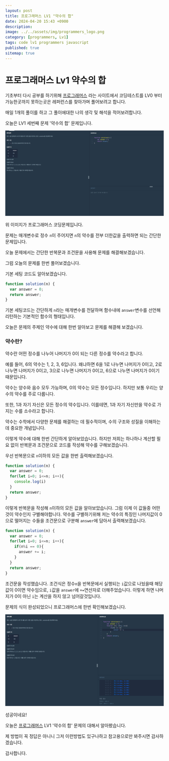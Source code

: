 ```yaml
---
layout: post
title: 프로그래머스 LV1 "약수의 합"
date: 2024-04-20 15:43 +0900
description: 
image: ../../assets/img/programmers_logo.png
category: [programmers, Lv1]
tags: code lv1 programmers javascript
published: true
sitemap: true
---
```


# 프로그래머스 Lv1 약수의 합

  기초부터 다시 공부를 하기위해 [프로그래머스](https://programmers.co.kr/) 라는 사이트에서
  코딩테스트를 LV0 부터 가능한곳까지 못하는곳은 레퍼런스를 찾아가며 풀어보려고 합니다.
  
  매일 1개의 풀이를 하고 그 풀이에대한 나의 생각 및 해석을 적어보려합니다.

  오늘은 LV1 세번째 문제 '약수의 합' 문제입니다.

  ![프로그래머스 이미지](../../assets/img/약수의합_01.png)

  위 이미지가 프로그래머스 코딩문제입니다.
  
  문제는 매개변수로 정수 `n`이 주어지면 `n`의 약수를 전부 더한값을 출력하면 되는 간단한 문제입니다.

  오늘 문제에서는 간단한 반복문과 조건문을 사용해 문제를 해결해보겠습니다.

  그럼 오늘의 문제를 한번 풀어보겠습니다.

  기본 세팅 코드도 알아보겠습니다.
  
```javascript
function solution(n) {
  var answer = 0;
  return answer;
}
```

기본 세팅코드는 간단하게 `n`라는 매개변수를 전달하며 함수내에 `answer`변수를 선언해 리턴하는 기본적인 함수의 형태입니다.

오늘은 문제의 주제인 약수에 대해 한번 알아보고 문제를 해결해 보겠습니다.

### 약수란?

  약수란 어떤 정수를 나누어 나머지가 0이 되는 다른 정수를 약수라고 합니다.

  예를 들어, 6의 약수는 1, 2, 3, 6입니다. 왜냐하면 6을 1로 나누면 나머지가 0이고, 2로 나누면 나머지가 0이고, 3으로 나누면 나머지가 0이고, 6으로 나누면 나머지가 0이기 때문입니다.

  약수는 양수와 음수 모두 가능하며, 0의 약수는 모든 정수입니다. 하지만 보통 우리는 양수의 약수를 주로 다룹니다.

  또한, 1과 자기 자신은 모든 정수의 약수입니다. 이를테면, 1과 자기 자신만을 약수로 가지는 수를 소수라고 합니다.

  약수는 수학에서 다양한 문제를 해결하는 데 필수적이며, 수의 구조와 성질을 이해하는 데 중요한 개념입니다.

이렇게 약수에 대해 한번 간단하게 알아보았습니다. 하지만 저희는 하나하나 계산할 필요 없이 반복문과 조건문으로 코드를 작성해 약수를 구해보겠습니다.

우선 반복문으로 `n`이하의 모든 값을 한번 출력해보겠습니다.

```javascript
function solution(n) {
  var answer = 0;
  for(let i=0; i<=n; i++){
    console.log(i)
  }
  return answer;
}
```
이렇게 반복문을 작성해 `n`이하의 모든 값을 알아보았습니다. 그럼 이제 이 값들중 어떤것이 약수인지 구별해야합니다.
약수를 구별하기위해 저는 약수의 특징인 나머지값이 0으로 떨어지는 수들을 조건문으로 구분해 `answer`에 담아서 출력해보겠습니다.

```javascript
function solution(n) {
  var answer = 0;
  for(let i=0; i<=n; i++){
    if(n%i == 0){
      answer += i;
    }
  }
  return answer;
}
```

조건문을 작성했습니다. 조건식은 정수`n`을 반복문에서 실행되는 `i`값으로 나눴을때 해당 값이 0이면 약수임으로, `i`값을 `answer`에 `+=`연산자로 더해주었습니다. 이렇게 하면 나머지가 0이 아닌 `i`는 계산을 하지 않고 넘어갈것입니다.

문제의 식이 완성되었으니 프로그래머스에 한번 확인해보겠습니다.

![프로그래머스 이미지](../../assets/img/약수의합_02.png)

성공이네요!

오늘은 [프로그래머스](https://programmers.co.kr/) LV1 '약수의 합' 문제의 대해서 알아봤습니다.

제 방법이 꼭 정답은 아니니 그저 이런방법도 있구나하고 참고용으로만 봐주시면 감사하겠습니다.

감사합니다.